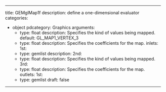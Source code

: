 
---
title: GEMglMap1f
description: define a one-dimensional evaluator
categories:
  - object
pdcategory: Graphics
arguments:
    - type: float
      description: Specifies the kind of values being mapped.
      default: GL_MAP1_VERTEX_3
    - type: float
      description: Specifies the coefficients for the map.
inlets:
  1st:
    - type: gemlist
      description:
  2nd:
    - type: float
      description: Specifies the kind of values being mapped.
  3rd:
    - type: float
      description: Specifies the coefficients for the map.
outlets:
  1st:
    - type: gemlist
draft: false
---

